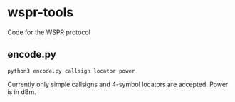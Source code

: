 # wspr-tools
Code for the WSPR protocol

## encode.py

```python3 encode.py callsign locator power```

Currently only simple callsigns and 4-symbol locators are accepted. Power is
in dBm.

